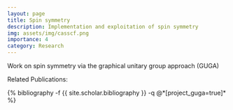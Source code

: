 ```yaml
---
layout: page
title: Spin symmetry 
description: Implementation and exploitation of spin symmetry
img: assets/img/casscf.png
importance: 4
category: Research
---
```


Work on spin symmetry via the graphical unitary group approach (GUGA)

Related Publications: 
<div class="publications">
    {% bibliography -f {{ site.scholar.bibliography }} -q @*[project_guga=true]* %}
</div>
